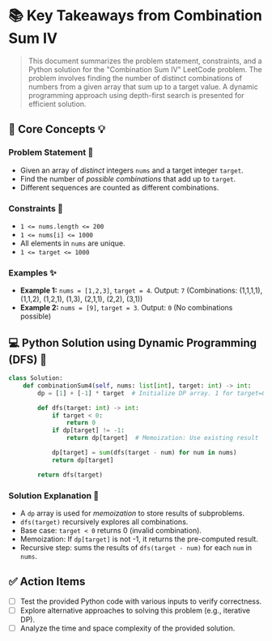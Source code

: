 # 📚 Key Takeaways from Combination Sum IV

> This document summarizes the problem statement, constraints, and a Python solution for the "Combination Sum IV" LeetCode problem.  The problem involves finding the number of distinct combinations of numbers from a given array that sum up to a target value.  A dynamic programming approach using depth-first search is presented for efficient solution.


## 🧠 Core Concepts 💡

### Problem Statement 🎯

*   Given an array of *distinct* integers `nums` and a target integer `target`.
*   Find the number of *possible combinations* that add up to `target`.
*   Different sequences are counted as different combinations.


### Constraints 🚧

*   `1 <= nums.length <= 200`
*   `1 <= nums[i] <= 1000`
*   All elements in `nums` are unique.
*   `1 <= target <= 1000`


### Examples ✨

*   **Example 1:** `nums = [1,2,3]`, `target = 4`. Output: `7`  (Combinations: (1,1,1,1), (1,1,2), (1,2,1), (1,3), (2,1,1), (2,2), (3,1))
*   **Example 2:** `nums = [9]`, `target = 3`. Output: `0` (No combinations possible)


## 💻 Python Solution using Dynamic Programming (DFS) 🐍

```python
class Solution:
    def combinationSum4(self, nums: list[int], target: int) -> int:
        dp = [1] + [-1] * target  # Initialize DP array. 1 for target=0, -1 for others

        def dfs(target: int) -> int:
            if target < 0:
                return 0
            if dp[target] != -1:
                return dp[target]  # Memoization: Use existing result

            dp[target] = sum(dfs(target - num) for num in nums)
            return dp[target]

        return dfs(target)
```

### Solution Explanation 📝

*   A `dp` array is used for *memoization* to store results of subproblems.
*   `dfs(target)` recursively explores all combinations.
*   Base case: `target < 0` returns 0 (invalid combination).
*   Memoization: If `dp[target]` is not -1, it returns the pre-computed result.
*   Recursive step:  sums the results of `dfs(target - num)` for each `num` in `nums`.


## ✅ Action Items

*   [ ]  Test the provided Python code with various inputs to verify correctness.
*   [ ]  Explore alternative approaches to solving this problem (e.g., iterative DP).
*   [ ]  Analyze the time and space complexity of the provided solution.
